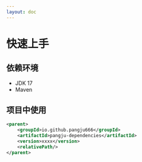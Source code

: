 ```yaml
---
layout: doc
---
```


# 快速上手

## 依赖环境
- JDK 17
- Maven

## 项目中使用

```xml
<parent>
    <groupId>io.github.pangju666</groupId>
    <artifactId>pangju-dependencies</artifactId>
    <version>xxxx</version>
    <relativePath/>
</parent>
```

